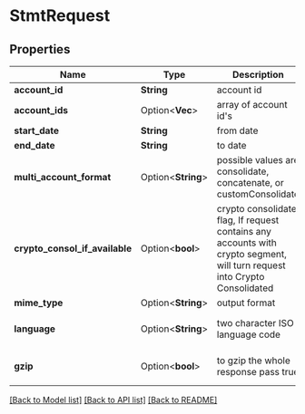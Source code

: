 # StmtRequest

## Properties

Name | Type | Description | Notes
------------ | ------------- | ------------- | -------------
**account_id** | **String** | account id |
**account_ids** | Option<**Vec<String>**> | array of account id's | [optional]
**start_date** | **String** | from date |
**end_date** | **String** | to date |
**multi_account_format** | Option<**String**> | possible values are consolidate, concatenate, or customConsolidate | [optional]
**crypto_consol_if_available** | Option<**bool**> | crypto consolidate flag, If request contains any accounts with crypto segment, will turn request into Crypto Consolidated | [optional][default to false]
**mime_type** | Option<**String**> | output format | [optional]
**language** | Option<**String**> | two character ISO language code | [optional][default to en]
**gzip** | Option<**bool**> | to gzip the whole response pass true | [optional][default to false]

[[Back to Model list]](../README.md#documentation-for-models) [[Back to API list]](../README.md#documentation-for-api-endpoints) [[Back to README]](../README.md)
